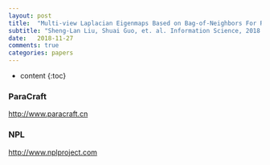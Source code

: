 ```yaml
---
layout: post
title:  "Multi-view Laplacian Eigenmaps Based on Bag-of-Neighbors For RGB-D Human Emotion Recognition. "
subtitle: "Sheng-Lan Liu, Shuai Guo, et. al. Information Science, 2018.11, Under review"
date:   2018-11-27
comments: true
categories: papers
---
```


* content
{:toc}

### ParaCraft
http://www.paracraft.cn

### NPL
http://www.nplproject.com
